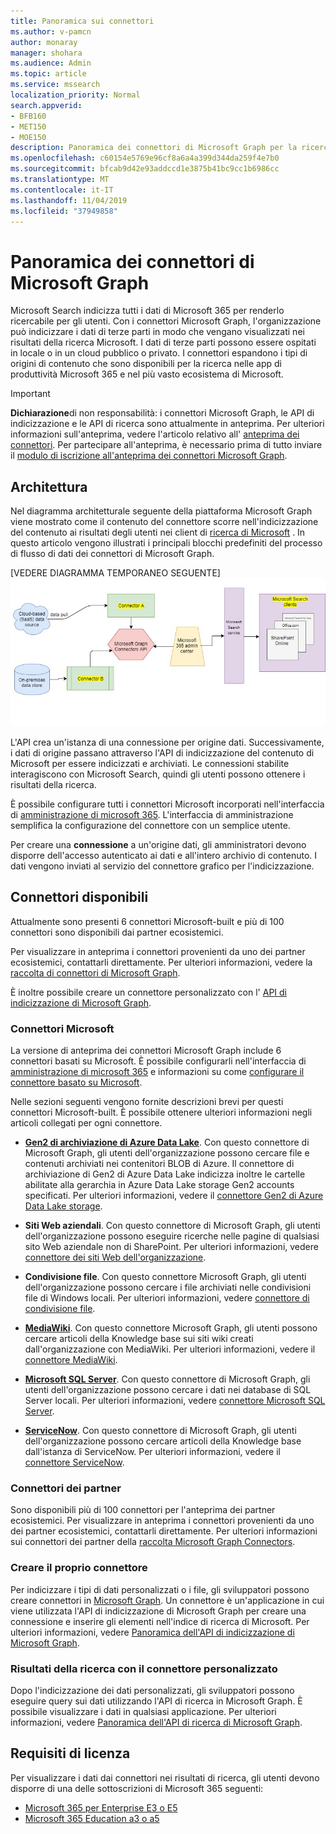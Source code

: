 ```yaml
---
title: Panoramica sui connettori
ms.author: v-pamcn
author: monaray
manager: shohara
ms.audience: Admin
ms.topic: article
ms.service: mssearch
localization_priority: Normal
search.appverid:
- BFB160
- MET150
- MOE150
description: Panoramica dei connettori di Microsoft Graph per la ricerca Microsfot
ms.openlocfilehash: c60154e5769e96cf8a6a4a399d344da259f4e7b0
ms.sourcegitcommit: bfcab9d42e93addccd1e3875b41bc9cc1b6986cc
ms.translationtype: MT
ms.contentlocale: it-IT
ms.lasthandoff: 11/04/2019
ms.locfileid: "37949858"
---
```

# <a name="overview-of-microsoft-graph-connectors"></a>Panoramica dei connettori di Microsoft Graph

Microsoft Search indicizza tutti i dati di Microsoft 365 per renderlo ricercabile per gli utenti. Con i connettori Microsoft Graph, l'organizzazione può indicizzare i dati di terze parti in modo che vengano visualizzati nei risultati della ricerca Microsoft. I dati di terze parti possono essere ospitati in locale o in un cloud pubblico o privato. I connettori espandono i tipi di origini di contenuto che sono disponibili per la ricerca nelle app di produttività Microsoft 365 e nel più vasto ecosistema di Microsoft.

> [!IMPORTANT]
> **Dichiarazione**di non responsabilità: i connettori Microsoft Graph, le API di indicizzazione e le API di ricerca sono attualmente in anteprima. Per ulteriori informazioni sull'anteprima, vedere l'articolo relativo all' [anteprima dei connettori](connectors-preview.md). Per partecipare all'anteprima, è necessario prima di tutto inviare il [modulo di iscrizione all'anteprima dei connettori Microsoft Graph](https://forms.office.com/Pages/ResponsePage.aspx?id=v4j5cvGGr0GRqy180BHbRxWYgu82J_RFnMMATAS6_chUNVYwNU1CMDNZUDBSSDZKWVo2RDJDRjRLQi4u).

## <a name="architecture"></a>Architettura
Nel diagramma architetturale seguente della piattaforma Microsoft Graph viene mostrato come il contenuto del connettore scorre nell'indicizzazione del contenuto ai risultati degli utenti nei client di [ricerca di Microsoft](https://docs.microsoft.com/microsoftsearch/overview-microsoft-search) . In questo articolo vengono illustrati i principali blocchi predefiniti del processo di flusso di dati dei connettori di Microsoft Graph.

[VEDERE DIAGRAMMA TEMPORANEO SEGUENTE]![](media/highlevel-connectors_FINAL.jpg)

L'API crea un'istanza di una connessione per origine dati. Successivamente, i dati di origine passano attraverso l'API di indicizzazione del contenuto di Microsoft per essere indicizzati e archiviati. Le connessioni stabilite interagiscono con Microsoft Search, quindi gli utenti possono ottenere i risultati della ricerca.

È possibile configurare tutti i connettori Microsoft incorporati nell'interfaccia di [amministrazione di microsoft 365](https://admin.microsoft.com). L'interfaccia di amministrazione semplifica la configurazione del connettore con un semplice utente.

Per creare una **connessione** a un'origine dati, gli amministratori devono disporre dell'accesso autenticato ai dati e all'intero archivio di contenuto. I dati vengono inviati al servizio del connettore grafico per l'indicizzazione.

## <a name="available-connectors"></a>Connettori disponibili
Attualmente sono presenti 6 connettori Microsoft-built e più di 100 connettori sono disponibili dai partner ecosistemici.

Per visualizzare in anteprima i connettori provenienti da uno dei partner ecosistemici, contattarli direttamente. Per ulteriori informazioni, vedere la [raccolta di connettori di Microsoft Graph](connectors-gallery.md).

È inoltre possibile creare un connettore personalizzato con l' [API di indicizzazione di Microsoft Graph](/graph/search-index-overview).

### <a name="connectors-by-microsoft"></a>Connettori Microsoft
La versione di anteprima dei connettori Microsoft Graph include 6 connettori basati su Microsoft. È possibile configurarli nell'interfaccia di [amministrazione di microsoft 365](https://admin.microsoft.com) e informazioni su come [configurare il connettore basato su Microsoft](configure-connector.md).

Nelle sezioni seguenti vengono fornite descrizioni brevi per questi connettori Microsoft-built. È possibile ottenere ulteriori informazioni negli articoli collegati per ogni connettore.

- **[Gen2 di archiviazione di Azure Data Lake](https://docs.microsoft.com/azure/storage/blobs/data-lake-storage-introduction)**. Con questo connettore di Microsoft Graph, gli utenti dell'organizzazione possono cercare file e contenuti archiviati nei contenitori BLOB di Azure. Il connettore di archiviazione di Gen2 di Azure Data Lake indicizza inoltre le cartelle abilitate alla gerarchia in Azure Data Lake storage Gen2 accounts specificati.
Per ulteriori informazioni, vedere il [connettore Gen2 di Azure Data Lake storage](azure-data-lake-connector.md).

- **Siti Web aziendali**. Con questo connettore di Microsoft Graph, gli utenti dell'organizzazione possono eseguire ricerche nelle pagine di qualsiasi sito Web aziendale non di SharePoint.
Per ulteriori informazioni, vedere [connettore dei siti Web dell'organizzazione](enterprise-web-connector.md).

- **Condivisione file**. Con questo connettore Microsoft Graph, gli utenti dell'organizzazione possono cercare i file archiviati nelle condivisioni file di Windows locali.
Per ulteriori informazioni, vedere [connettore di condivisione file](file-share-connector.md).

- **[MediaWiki](https://www.mediawiki.org/wiki/MediaWiki)**. Con questo connettore Microsoft Graph, gli utenti possono cercare articoli della Knowledge base sui siti wiki creati dall'organizzazione con MediaWiki.
Per ulteriori informazioni, vedere il [connettore MediaWiki](mediawiki-connector.md).

- **[Microsoft SQL Server](https://www.microsoft.com/sql-server/sql-server-2017)**. Con questo connettore di Microsoft Graph, gli utenti dell'organizzazione possono cercare i dati nei database di SQL Server locali.
Per ulteriori informazioni, vedere [connettore Microsoft SQL Server](MSSQL-connector.md).

- **[ServiceNow](https://www.servicenow.com)**. Con questo connettore di Microsoft Graph, gli utenti dell'organizzazione possono cercare articoli della Knowledge base dall'istanza di ServiceNow.
Per ulteriori informazioni, vedere il [connettore ServiceNow](servicenow-connector.md).

### <a name="connectors-from-our-partners"></a>Connettori dei partner
Sono disponibili più di 100 connettori per l'anteprima dei partner ecosistemici. Per visualizzare in anteprima i connettori provenienti da uno dei partner ecosistemici, contattarli direttamente.
Per ulteriori informazioni sui connettori dei partner della [raccolta Microsoft Graph Connectors](connectors-gallery.md).

### <a name="build-your-own-connector"></a>Creare il proprio connettore
Per indicizzare i tipi di dati personalizzati o i file, gli sviluppatori possono creare connettori in [Microsoft Graph](https://developer.microsoft.com/graph/). Un connettore è un'applicazione in cui viene utilizzata l'API di indicizzazione di Microsoft Graph per creare una connessione e inserire gli elementi nell'indice di ricerca di Microsoft. Per ulteriori informazioni, vedere [Panoramica dell'API di indicizzazione di Microsoft Graph](https://docs.microsoft.com/graph/search-index-overview).

### <a name="search-results-with-your-custom-built-connector"></a>Risultati della ricerca con il connettore personalizzato
Dopo l'indicizzazione dei dati personalizzati, gli sviluppatori possono eseguire query sui dati utilizzando l'API di ricerca in Microsoft Graph. È possibile visualizzare i dati in qualsiasi applicazione. Per ulteriori informazioni, vedere [Panoramica dell'API di ricerca di Microsoft Graph](https://docs.microsoft.com/graph/api/resources/indexing-api-overview).

## <a name="license-requirements"></a>Requisiti di licenza
Per visualizzare i dati dai connettori nei risultati di ricerca, gli utenti devono disporre di una delle sottoscrizioni di Microsoft 365 seguenti:
- <a href="https://www.microsoft.com/microsoft-365/compare-all-microsoft-365-plans" target="_blank">Microsoft 365 per Enterprise E3 o E5</a>
- <a href="https://www.microsoft.com/microsoft-365/academic/compare-office-365-education-plans?activetab=tab:primaryr1" target="_blank">Microsoft 365 Education a3 o a5</a>
